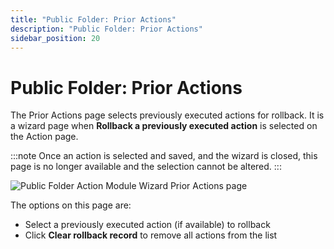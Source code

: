 ```yaml
---
title: "Public Folder: Prior Actions"
description: "Public Folder: Prior Actions"
sidebar_position: 20
---
```


# Public Folder: Prior Actions

The Prior Actions page selects previously executed actions for rollback. It is a wizard page when
**Rollback a previously executed action** is selected on the Action page.

:::note
Once an action is selected and saved, and the wizard is closed, this page is no longer
available and the selection cannot be altered.
:::


![Public Folder Action Module Wizard Prior Actions page](/img/product_docs/accessanalyzer/11.6/admin/action/publicfolder/prioractions.webp)

The options on this page are:

- Select a previously executed action (if available) to rollback
- Click **Clear rollback record** to remove all actions from the list
